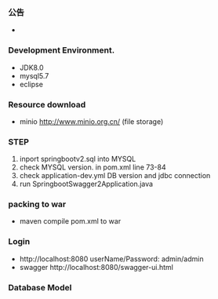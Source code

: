 ### 公告

- 



### Development Environment.
- JDK8.0
- mysql5.7
- eclipse

### Resource download
- minio http://www.minio.org.cn/ (file storage)


### STEP 
1. inport springbootv2.sql into MYSQL
2. check MYSQL version. in pom.xml line 73-84
3. check application-dev.yml DB version and jdbc connection
4. run SpringbootSwagger2Application.java
### packing to war
- maven  compile pom.xml to war

### Login
- http://localhost:8080   userName/Password: admin/admin
- swagger  http://localhost:8080/swagger-ui.html


###  Database Model


### 



